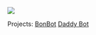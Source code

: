 ![](https://api.ghprofile.me/view?username=eltaylor1104)


Projects:
[BonBot](https://dsc.gg/bonbot)
[Daddy Bot](https://dsc.gg/daddybot)
